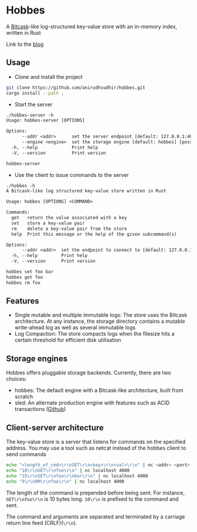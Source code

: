 # Hobbes

A [Bitcask](https://github.com/basho/bitcask/blob/develop/doc/bitcask-intro.pdf)-like
log-structured key-value store with an in-memory index, written in Rust

Link to the [blog](https://sudhir.live/posts/hobbes-log/)

## Usage

- Clone and install the project

```sh
git clone https://github.com/anirudhsudhir/hobbes.git
cargo install --path .
```

- Start the server

```txt
./hobbes-server -h
Usage: hobbes-server [OPTIONS]

Options:
      --addr <addr>      set the server endpoint [default: 127.0.0.1:4000]
      --engine <engine>  set the storage engine [default: hobbes] [possible values: hobbes, sled]
  -h, --help             Print help
  -V, --version          Print version

hobbes-server
```

- Use the client to issue commands to the server

```txt
./hobbes -h
A Bitcask-like log structured key-value store written in Rust

Usage: hobbes [OPTIONS] <COMMAND>

Commands:
  get   return the value associated with a key
  set   store a key-value pair
  rm    delete a key-value pair from the store
  help  Print this message or the help of the given subcommand(s)

Options:
      --addr <addr>  set the endpoint to connect to [default: 127.0.0.1:4000]
  -h, --help         Print help
  -V, --version      Print version

hobbes set foo bar
hobbes get foo
hobbes rm foo
```

## Features

- Single mutable and multiple immutable logs: The store uses the Bitcask architecture. At any instance, the storage directory contains a mutable write-ahead log as well as several immutable logs
- Log Compaction: The store compacts logs when the filesize hits a certain threshold for efficient disk utilisation

## Storage engines

Hobbes offers pluggable storage backends. Currently, there are two choices:

- hobbes: The default engine with a Bitcask-like architecture, built from scratch
- sled: An alternate production engine with features such as ACID transactions ([Github](https://github.com/spacejam/sled))

## Client-server architecture

The key-value store is a server that listens for commands on the specified address. You may use a tool such as netcat instead of the hobbes client to send commands

```sh
echo "<length_of_cmd>\r\nSET\r\n<key>\r\n<val>\r\n" | nc <addr> <port>
echo "10\r\nGET\r\nfoo\r\n" | nc localhost 4000
echo "15\r\nSET\r\nfoo\r\nbar\r\n" | nc localhost 4000
echo "9\r\nRM\r\nfoo\r\n" | nc localhost 4000
```

The length of the command is prepended before being sent. For instance, `GET\r\nfoo\r\n` is 10 bytes long. `10\r\n` is prefixed to the command and sent.

The command and arguments are separated and terminated by a carriage return line feed (CRLF)(`\r\n`).
